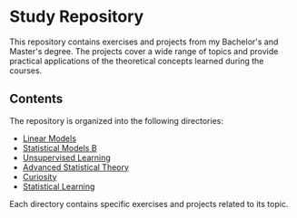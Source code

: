# Study Repository

This repository contains exercises and projects from my Bachelor's and Master's degree. The projects cover a wide range of topics and provide practical applications of the theoretical concepts learned during the courses.

## Contents

The repository is organized into the following directories:

- [Linear Models](./Linear-models)
- [Statistical Models B](./Stat-models-B)
- [Unsupervised Learning](./Unsupervised-learning)
- [Advanced Statistical Theory](./advanced_statistical_theory)
- [Curiosity](./curiosity)
- [Statistical Learning](./statistical_learning)

Each directory contains specific exercises and projects related to its topic.

